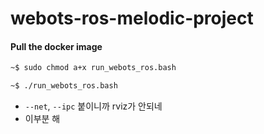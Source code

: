 # webots-ros-melodic-project


#### Pull the docker image 
```bash 
~$ sudo chmod a+x run_webots_ros.bash

~$ ./run_webots_ros.bash
```

* ```--net```, ```--ipc``` 붙이니까 rviz가 안되네 
* 이부분 해
